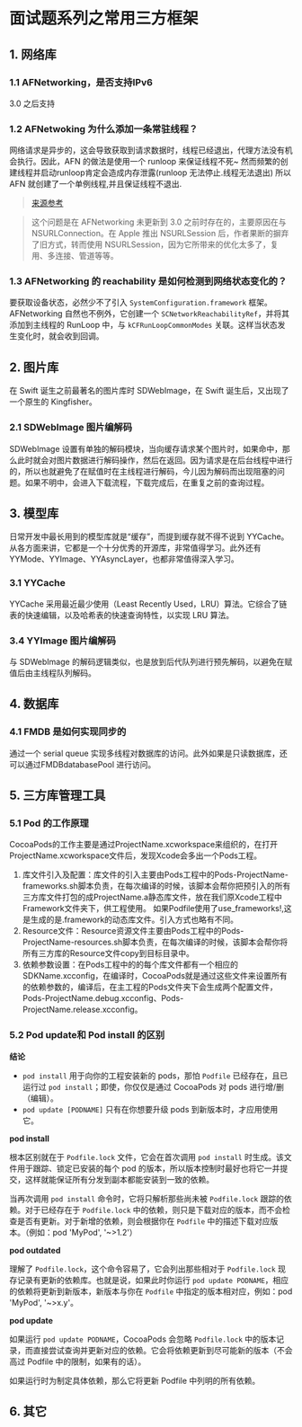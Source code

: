 # 面试题系列之常用三方框架

## 1. 网络库

### 1.1 AFNetworking，是否支持IPv6
3.0 之后支持

### 1.2 AFNetwoking 为什么添加一条常驻线程？
网络请求是异步的，这会导致获取到请求数据时，线程已经退出，代理方法没有机会执行。因此，AFN 的做法是使用一个 runloop 来保证线程不死~
然而频繁的创建线程并启动runloop肯定会造成内存泄露(runloop 无法停止.线程无法退出)
所以 AFN 就创建了一个单例线程,并且保证线程不退出.

>[来源参考](https://www.jianshu.com/p/7170035a18e8)

> 这个问题是在 AFNetworking 未更新到 3.0 之前时存在的，主要原因在与 NSURLConnection。在 Apple 推出 NSURLSession 后，作者果断的摒弃了旧方式，转而使用 NSURLSession，因为它所带来的优化太多了，复用、多连接、管道等等。

### 1.3 AFNetworking 的 reachability 是如何检测到网络状态变化的？
要获取设备状态，必然少不了引入 `SystemConfiguration.framework` 框架。AFNetworking 自然也不例外，它创建一个 `SCNetworkReachabilityRef`，并将其添加到主线程的 RunLoop 中，与 `kCFRunLoopCommonModes` 关联。这样当状态发生变化时，就会收到回调。

## 2. 图片库
在 Swift 诞生之前最著名的图片库时 SDWebImage，在 Swift 诞生后，又出现了一个原生的 Kingfisher。

### 2.1 SDWebImage 图片编解码
SDWebImage 设置有单独的解码模块，当向缓存请求某个图片时，如果命中，那么此时就会对图片数据进行解码操作，然后在返回。因为请求是在后台线程中进行的，所以也就避免了在赋值时在主线程进行解码，今儿因为解码而出现阻塞的问题。如果不明中，会进入下载流程，下载完成后，在重复之前的查询过程。

## 3. 模型库
日常开发中最长用到的模型库就是“缓存”，而提到缓存就不得不说到 YYCache。从各方面来讲，它都是一个十分优秀的开源库，非常值得学习。此外还有 YYMode、YYImage、YYAsyncLayer，也都非常值得深入学习。
### 3.1 YYCache
YYCache 采用最近最少使用（Least Recently Used，LRU）算法。它综合了链表的快速编辑，以及哈希表的快速查询特性，以实现 LRU 算法。

### 3.4 YYImage 图片编解码
与 SDWebImage 的解码逻辑类似，也是放到后代队列进行预先解码，以避免在赋值后由主线程队列解码。

## 4. 数据库

### 4.1 FMDB 是如何实现同步的
通过一个 serial queue 实现多线程对数据库的访问。此外如果是只读数据库，还可以通过FMDBdatabasePool 进行访问。

## 5. 三方库管理工具

### 5.1 Pod 的工作原理
CocoaPods的工作主要是通过ProjectName.xcworkspace来组织的，在打开ProjectName.xcworkspace文件后，发现Xcode会多出一个Pods工程。

1. 库文件引入及配置：库文件的引入主要由Pods工程中的Pods-ProjectName-frameworks.sh脚本负责，在每次编译的时候，该脚本会帮你把预引入的所有三方库文件打包的成ProjectName.a静态库文件，放在我们原Xcode工程中Framework文件夹下，供工程使用。
如果Podfile使用了use_frameworks!,这是生成的是.framework的动态库文件。引入方式也略有不同。
2. Resource文件：Resource资源文件主要由Pods工程中的Pods-ProjectName-resources.sh脚本负责，在每次编译的时候，该脚本会帮你将所有三方库的Resource文件copy到目标目录中。
3. 依赖参数设置：在Pods工程中的的每个库文件都有一个相应的SDKName.xcconfig，在编译时，CocoaPods就是通过这些文件来设置所有的依赖参数的，编译后，在主工程的Pods文件夹下会生成两个配置文件，Pods-ProjectName.debug.xcconfig、Pods-ProjectName.release.xcconfig。

### 5.2 Pod update和 Pod install 的区别
**结论**

- `pod install` 用于向你的工程安装新的 pods，那怕 `Podfile` 已经存在，且已运行过 `pod install`；即使，你仅仅是通过 CocoaPods 对 pods 进行增/删（编辑）。
- `pod update [PODNAME]` 只有在你想要升级 pods 到新版本时，才应用使用它。

**pod install**

根本区别就在于 `Podfile.lock` 文件，它会在首次调用 `pod install` 时生成。该文件用于跟踪、锁定已安装的每个 pod 的版本，所以版本控制时最好也将它一并提交，这样就能保证所有分发到副本都能安装到一致的依赖。

当再次调用 `pod install` 命令时，它将只解析那些尚未被 `Podfile.lock` 跟踪的依赖。对于已经存在于 `Podfile.lock` 中的依赖，则只是下载对应的版本，而不会检查是否有更新。对于新增的依赖，则会根据你在 `Podfile` 中的描述下载对应版本。（例如：pod 'MyPod', '~>1.2'）

**pod outdated**

理解了 `Podfile.lock`，这个命令容易了，它会列出那些相对于 `Podfile.lock` 现存记录有更新的依赖库。也就是说，如果此时你运行 `pod update PODNAME`，相应的依赖将更新到新版本，新版本与你在 `Podfile` 中指定的版本相对应，例如：pod 'MyPod', '~>x.y'。

**pod update**

如果运行 `pod update PODNAME`，CocoaPods 会忽略 `Podfile.lock` 中的版本记录，而直接尝试查询并更新对应的依赖。它会将依赖更新到尽可能新的版本（不会高过 Podfile 中的限制，如果有的话）。

如果运行时为制定具体依赖，那么它将更新 Podfile 中列明的所有依赖。

## 6. 其它

